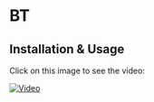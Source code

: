 # BT

## Installation & Usage

Click on this image to see the video:

[![Video](http://img.youtube.com/vi/EJAcFkrdY4c/0.jpg)](http://www.youtube.com/watch?v=EJAcFkrdY4c "BT Installation & Usage (Python DOS)")